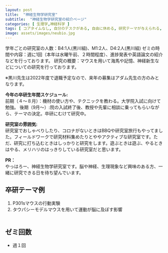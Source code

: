 ```yaml
---
layout: post
title:  "神経生物学研究室"
subtitle:  "神経生物学研究室の紹介ページ"
categories: [ 生理学,神経科学 ]
tags: [ コアタイムなし, 自分のデスクがある, 自由に休める, 研究テーマが与えられる, イベントあり ]
image: assets/images/neubio.jpg
---
```


学年ごとの研究室の人数：B4:1人(黒川組)、M1:2人、D4:2人(黒川組)
ゼミの時間や内容：週に1回（本年は水曜午前、２時間程度）、進捗発表や英語論文の紹介などを行っております。
研究の概要：マウスを用いて海馬や記憶、神経新生などについての研究を行っております。

※黒川先生は2022年度で退職予定なので、来年の募集はアダム先生の方のみとなります。  
  
**今年の卒研生年間スケジュール:**  
前期（４～８月）：機材の使い方や、テクニックを教わる。大学院入試に向けて勉強。
後期（9月～）:院の入試終了後、教授や先輩に相談に乗ってもらいながら、テーマの決定。卒研にむけて研究中。
  
**研究室の雰囲気:**  
研究室でおしゃべりしたり、コロナがないときはBBQや研究室旅行もやってました。フィールドワークで研究材料集めたりとややアクティブな研究室です。ただ、研究に打ち込むときはしっかりと研究をします。遊ぶときは遊ぶ、やるときはやる、メリハリのはっきりしている研究室だと思います。

  
**PR：**  
やっはろー、神経生物学研究室です。脳や神経、生理現象など興味のある方、一緒に研究できる日を待ち望んでいます。

## 卒研テーマ例
1. P301sマウスの行動実験
2. タウパシーモデルマウスを用いて運動が脳に及ぼす影響
<br /><br />

## ゼミ回数
- 週１回
<br /><br />
